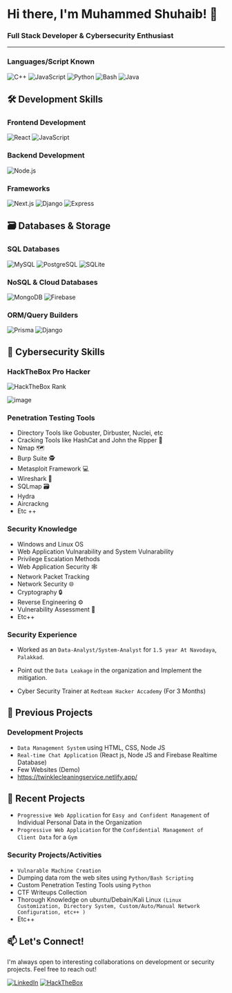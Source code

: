 # Hi there, I'm Muhammed Shuhaib! 👋

### Full Stack Developer & Cybersecurity Enthusiast
---

### Languages/Script Known
![C++](https://img.shields.io/badge/C++-00599C?style=for-the-badge&logo=c%2B%2B&logoColor=white)
![JavaScript](https://img.shields.io/badge/JavaScript-F7DF1E?style=for-the-badge&logo=javascript&logoColor=black)
![Python](https://img.shields.io/badge/Python-3776AB?style=for-the-badge&logo=python&logoColor=white)
![Bash](https://img.shields.io/badge/Bash-4EAA25?style=for-the-badge&logo=gnu-bash&logoColor=white)
![Java](https://img.shields.io/badge/Java-ED8B00?style=for-the-badge&logo=openjdk&logoColor=white)



## 🛠️ Development Skills

### Frontend Development
![React](https://img.shields.io/badge/React-20232A?style=for-the-badge&logo=react&logoColor=61DAFB)
![JavaScript](https://img.shields.io/badge/JavaScript-F7DF1E?style=for-the-badge&logo=javascript&logoColor=black)

### Backend Development
![Node.js](https://img.shields.io/badge/Node.js-339933?style=for-the-badge&logo=nodedotjs&logoColor=white)

### Frameworks

![Next.js](https://img.shields.io/badge/Next.js-000000?style=for-the-badge&logo=nextdotjs&logoColor=white)
![Django](https://img.shields.io/badge/Django-092E20?style=for-the-badge&logo=django&logoColor=white)
![Express](https://img.shields.io/badge/Express-404D59?style=for-the-badge&logo=express&logoColor=white)

## 🗃️ Databases & Storage

### **SQL Databases**
![MySQL](https://img.shields.io/badge/MySQL-4479A1?style=for-the-badge&logo=mysql&logoColor=white)
![PostgreSQL](https://img.shields.io/badge/PostgreSQL-4169E1?style=for-the-badge&logo=postgresql&logoColor=white)
![SQLite](https://img.shields.io/badge/SQLite-003B57?style=for-the-badge&logo=sqlite&logoColor=white)

### **NoSQL & Cloud Databases**
![MongoDB](https://img.shields.io/badge/MongoDB-47A248?style=for-the-badge&logo=mongodb&logoColor=white)
![Firebase](https://img.shields.io/badge/Firebase-FFCA28?style=for-the-badge&logo=firebase&logoColor=black)

### **ORM/Query Builders**

![Prisma](https://img.shields.io/badge/Prisma-2D3748?style=for-the-badge&logo=prisma&logoColor=white)
![Django](https://img.shields.io/badge/Django-092E20?style=for-the-badge&logo=django&logoColor=white)


## 🔐 Cybersecurity Skills

### HackTheBox Pro Hacker
![HackTheBox Rank](https://img.shields.io/badge/HackTheBox-Pro%20Hacker-9FEF00?style=for-the-badge)

![image](https://github.com/user-attachments/assets/66fdf5eb-b248-4abf-8cff-b0e3e39e7724)


### Penetration Testing Tools
- Directory Tools like Gobuster, Dirbuster, Nuclei, etc
- Cracking Tools like HashCat and John the Ripper 🔑
- Nmap 🗺️
- Burp Suite 🕵️
- Metasploit Framework 💻
- Wireshark 📡
- SQLmap 🗃️
- Hydra
- Aircrackng
- Etc ++

### Security Knowledge
- Windows and Linux OS
- Web Application Vulnarability and System Vulnarability
- Privilege Escalation Methods
- Web Application Security 🕸️
- Network Packet Tracking
- Network Security 🌐
- Cryptography 🔒
- Reverse Engineering ⚙️
- Vulnerability Assessment 🎯
- Etc++

### Security Experience

- Worked as an ```Data-Analyst/System-Analyst``` for ```1.5 year At Navodaya```, ```Palakkad```.

- Point out the ```Data Leakage``` in the organization and Implement the mitigation.

- Cyber Security Trainer at ```Redteam Hacker Accademy``` (For 3 Months)


## 🚀 Previous Projects

### Development Projects
- ```Data Management System``` using HTML, CSS, Node JS
- ```Real-time Chat Application``` (React js, Node JS and Firebase Realtime Database)
- Few Websites (Demo)
- [https://twinklecleaningservice.netlify.app/ ](🔗)

## 🚀 Recent Projects

- ```Progressive Web Application``` for ```Easy and Confident Management``` of Individual Personal Data in the Organization
- ```Progressive Web Application``` for the ```Confidential Management of Client Data``` for a ```Gym```

### Security Projects/Activities
- ```Vulnarable Machine Creation```
- Dumping data rom the web sites using ```Python/Bash Scripting``` 
- Custom Penetration Testing Tools using ```Python```
- CTF Writeups Collection
- Thorough Knowledge on ubuntu/Debain/Kali Linux ```(Linux Customization, Directory System, Custom/Auto/Manual Network Configuration, etc++ )```
- Etc++



## 📫 Let's Connect!
I'm always open to interesting collaborations on development or security projects. Feel free to reach out!

[![LinkedIn](https://img.shields.io/badge/LinkedIn-0077B5?style=for-the-badge&logo=linkedin&logoColor=white)](https://www.linkedin.com/in/muhammed-shuhaib-63b709227/)
[![HackTheBox](https://img.shields.io/badge/HackTheBox-111827?style=for-the-badge&logo=Hack%20The%20Box&logoColor=9FEF00)](https://app.hackthebox.com/profile/813709)
